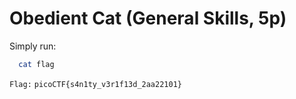 # Obedient Cat (General Skills, 5p)
Simply run:
```bash 
  cat flag
```

```Flag:``` `picoCTF{s4n1ty_v3r1f13d_2aa22101}`
